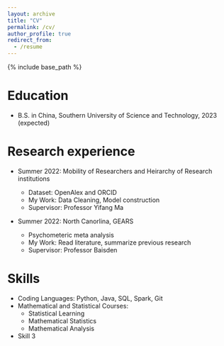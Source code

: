 ```yaml
---
layout: archive
title: "CV"
permalink: /cv/
author_profile: true
redirect_from:
  - /resume
---
```


{% include base_path %}

Education
======
* B.S. in China, Southern University of Science and Technology, 2023 (expected)


Research experience
======
* Summer 2022: Mobility of Researchers and Heirarchy of Research institutions
  * Dataset: OpenAlex and ORCID
  * My Work: Data Cleaning, Model construction 
  * Supervisor: Professor Yifang Ma

* Summer 2022: North Canorlina, GEARS
  * Psychometeric meta analysis
  * My Work: Read literature, summarize previous research
  * Supervisor: Professor Baisden
  
Skills
======
* Coding Languages: Python, Java, SQL, Spark, Git
* Mathematical and Statistical Courses:
  * Statistical Learning
  * Mathematical Statistics
  * Mathematical Analysis
* Skill 3


